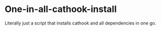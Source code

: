 # One-in-all-cathook-install
Literally just a script that installs cathook and all dependencies in one go.
